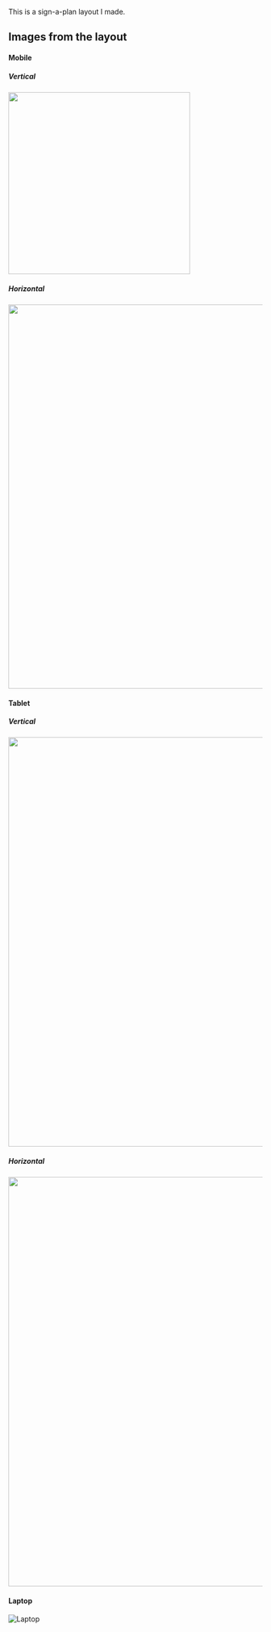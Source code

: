 This is a sign-a-plan layout I made.

## Images from the layout

#### Mobile
##### Vertical
<img src="https://raw.githubusercontent.com/moccot/front-end-layouts/master/sign-a-plan-page/layout-images/mobile-vertical.png" width="360">

##### Horizontal
<img src="https://raw.githubusercontent.com/moccot/front-end-layouts/master/sign-a-plan-page/layout-images/mobile-horizontal.png" width="760">

#### Tablet
##### Vertical
<img src="https://raw.githubusercontent.com/moccot/front-end-layouts/master/sign-a-plan-page/layout-images/tablet-vertical.png" width="810">

##### Horizontal
<img src="https://raw.githubusercontent.com/moccot/front-end-layouts/master/sign-a-plan-page/layout-images/tablet-horizontal.png" width="810">

#### Laptop
![Laptop](https://raw.githubusercontent.com/moccot/front-end-layouts/master/sign-a-plan-page/layout-images/laptop.png "Laptop")
